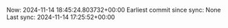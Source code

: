 Now: 2024-11-14 18:45:24.803732+00:00 Earliest commit since sync: None Last sync: 2024-11-14 17:25:52+00:00
